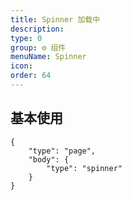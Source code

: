 ```yaml
---
title: Spinner 加载中
description: 
type: 0
group: ⚙ 组件
menuName: Spinner
icon: 
order: 64
---
```


## 基本使用

```schema:height="200"
{
    "type": "page",
    "body": {
        "type": "spinner"
    }
}
```




